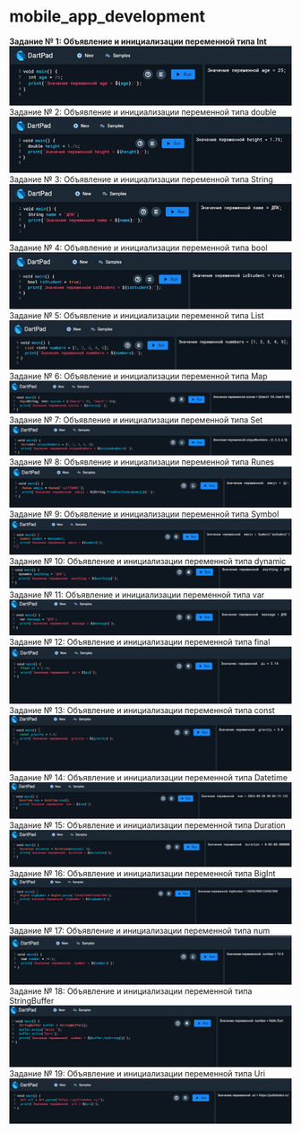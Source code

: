 # mobile_app_development
<strong>Задание № 1: Объявление и инициализации переменной типа Int</strong>![](https://github.com/Derz65/mobile_app_development/raw/main/screenshot/1.jpg)
Задание № 2: Объявление и инициализации переменной типа double</strong>![](https://github.com/Derz65/mobile_app_development/raw/main/screenshot/2.jpg)
Задание № 3: Объявление и инициализации переменной типа String</strong>![](https://github.com/Derz65/mobile_app_development/raw/main/screenshot/3.jpg)
Задание № 4: Объявление и инициализации переменной типа bool</strong>![](https://github.com/Derz65/mobile_app_development/raw/main/screenshot/4.jpg)
Задание № 5: Объявление и инициализации переменной типа List</strong>![](https://github.com/Derz65/mobile_app_development/raw/main/screenshot/5.jpg)
Задание № 6: Объявление и инициализации переменной типа Map</strong>![](https://github.com/Derz65/mobile_app_development/raw/main/screenshot/6.png)
Задание № 7: Объявление и инициализации переменной типа Set</strong>![](https://github.com/Derz65/mobile_app_development/raw/main/screenshot/7.png)
Задание № 8: Объявление и инициализации переменной типа Runes</strong>![](https://github.com/Derz65/mobile_app_development/raw/main/screenshot/8.png)
Задание № 9: Объявление и инициализации переменной типа Symbol</strong>![](https://github.com/Derz65/mobile_app_development/raw/main/screenshot/9.png)
Задание № 10: Объявление и инициализации переменной типа dynamic</strong>![](https://github.com/Derz65/mobile_app_development/raw/main/screenshot/10.png)
Задание № 11: Объявление и инициализации переменной типа var</strong>![](https://github.com/Derz65/mobile_app_development/raw/main/screenshot/11.png)
Задание № 12: Объявление и инициализации переменной типа final</strong>![](https://github.com/Derz65/mobile_app_development/raw/main/screenshot/12.png)
Задание № 13: Объявление и инициализации переменной типа const</strong>![](https://github.com/Derz65/mobile_app_development/raw/main/screenshot/13.png)
Задание № 14: Объявление и инициализации переменной типа Datetime</strong>![](https://github.com/Derz65/mobile_app_development/raw/main/screenshot/14.png)
Задание № 15: Объявление и инициализации переменной типа Duration</strong>![](https://github.com/Derz65/mobile_app_development/raw/main/screenshot/15.png)
Задание № 16: Объявление и инициализации переменной типа BigInt</strong>![](https://github.com/Derz65/mobile_app_development/raw/main/screenshot/16.png)
Задание № 17: Объявление и инициализации переменной типа num</strong>![](https://github.com/Derz65/mobile_app_development/raw/main/screenshot/17.png)
Задание № 18: Объявление и инициализации переменной типа StringBuffer</strong>![](https://github.com/Derz65/mobile_app_development/raw/main/screenshot/18.png)
Задание № 19: Объявление и инициализации переменной типа Uri</strong>![](https://github.com/Derz65/mobile_app_development/raw/main/screenshot/19.jpg)
